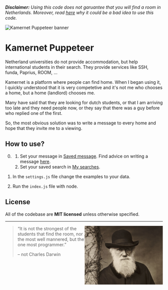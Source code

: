 _**Disclaimer:** Using this code does not garuantee that you will find a room in Netherlands. Moreover, read [here](ADVICE.md#why-using-this-code-is-a-bad-idea) why it could be a bad idea to use this code._

![Kamernet Puppeteer banner](https://nomomon.github.io/images/kamernet-puppeteer.jpeg)

# Kamernet Puppeteer
Netherland universities do not provide accommodation, but help international students in their search. They provide services like SSH, funda, Paprius, ROOM, ...

Kamernet is a platform where people can find home. When I began using it, I quickly understood that it is very competetive and it's not me who chooses a home, but a home (landlord) chooses me.

Many have said that they are looking for dutch students, or that I am arriving too late and they need people now, or they say that there was a guy before who replied one of the first.

So, the most obvious solution was to write a message to every home and hope that they invite me to a viewing.

## How to use?
0. 
    1. Set your message in [Saved message](https://kamernet.nl/mijn-berichten/custom). Find advice on writing a message [here](ADVICE.md#message).
    2. Set your saved search in [My searches](https://kamernet.nl/account/alerts).

1. In the `settings.js` file change the examples to your data.

2. Run the `index.js` file with node.

## License
All of the codebase are **MIT licensed** unless otherwise specified.

---

<img src="images/charles-darwin.jpeg" width="250px" align="right"/>

> “It is not the strongest of the students that find the room, nor the most well mannered, but the one most programmer.”
>
> – not Charles Darwin
